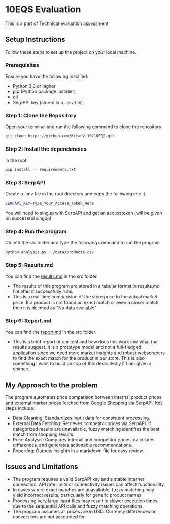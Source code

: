 # 10EQS Evaluation
This is a part of Technical evaluation assessment

## Setup Instructions

Follow these steps to set up the project on your local machine.

### Prerequisites

Ensure you have the following installed:
- Python 3.8 or higher
- pip (Python package installer)
- git
- SerpAPI key (stored in a `.env` file)

### Step 1: Clone the Repository

Open your terminal and run the following command to clone the repository:

```bash
git clone https://github.com/KiranV-10/10EQS.git
```

### Step 2: Install the dependencies

in the root 

```bash
pip install -r requirements.txt
```

### Step 3: SerpAPI

Create a .env file in the root directory and copy the following into it. 

```bash
SERPAPI_KEY=Type_Your_Access_Token_Here
```
You will need to singup with SerpAPI and get an accesstoken (will be given on successful singup)


### Step 4: Run the program

Cd into the src folder and type the following command to run the program

```bash
python analysis.py ../data/products.csv
```

### Step 5: Results.md
You can find the [results.md](/src/results.md) in the src folder.
- The results of this program are stored in a tabular format in results.md file after it successfully runs.
- This is a real-time comparision of the store price to the actual market price. If a product is not found an exact match or even a closer match then it is deemed as "No data available"

### Step 6: Report.md
You can find the [report.md](/src/report.md) in the src folder.
- This is a brief report of our tool and how does this work and what the results suggest. It is a prototype model and not a full-fledged application since we need more market insights and robust webscrapers to find the exact match for the product in our store. This is also something I want to build on-top of this dedicatedly if I am given a chance.


## My Approach to the problem

The program automates price comparison between internal product prices and external market prices fetched from Google Shopping via SerpAPI. Key steps include:

- Data Cleaning: Standardizes input data for consistent processing.
- External Data Fetching: Retrieves competitor prices via SerpAPI. If categorized results are unavailable, fuzzy matching identifies the best match from shopping results.
- Price Analysis: Compares internal and competitor prices, calculates differences, and generates actionable recommendations.
- Reporting: Outputs insights in a markdown file for easy review.


## Issues and Limitations
- The program requires a valid SerpAPI key and a stable internet connection. API rate limits or connectivity issues can affect functionality.
- In cases where exact matches are unavailable, fuzzy matching may yield incorrect results, particularly for generic product names.
- Processing very large input files may result in slower execution times due to the sequential API calls and fuzzy matching operations.
- The program assumes all prices are in USD. Currency differences or conversions are not accounted for.
